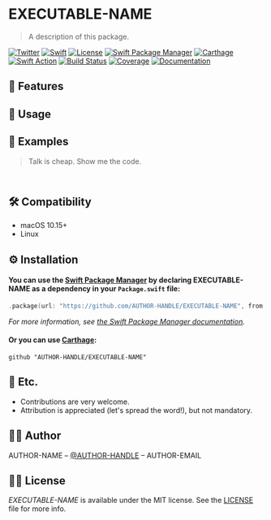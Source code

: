 # EXECUTABLE-NAME
> A description of this package.

[![Twitter](https://img.shields.io/badge/contact-%40AUTHOR-HANDLE-blue)](http://twitter.com/AUTHOR-HANDLE)
[![Swift](https://img.shields.io/badge/swift-5-orange)](https://swift.org)
[![License](https://img.shields.io/github/license/AUTHOR-HANDLE/EXECUTABLE-NAME)](LICENSE)
[![Swift Package Manager](https://img.shields.io/badge/Swift%20Package%20Manager-compatible-4BC51D.svg?style=flat)](https://swift.org/package-manager)
[![Carthage](https://img.shields.io/badge/Carthage-compatible-4BC51D.svg?style=flat)](https://github.com/Carthage/Carthage)
[![Swift Action](https://github.com/AUTHOR-HANDLE/EXECUTABLE-NAME/workflows/Swift/badge.svg)](https://github.com/AUTHOR-HANDLE/EXECUTABLE-NAME/actions)
[![Build Status](https://travis-ci.com/AUTHOR-HANDLE/EXECUTABLE-NAME.svg?branch=master)](https://travis-ci.com/AUTHOR-HANDLE/EXECUTABLE-NAME)
[![Coverage](https://codecov.io/gh/AUTHOR-HANDLE/EXECUTABLE-NAME/branch/master/graph/badge.svg)](https://codecov.io/gh/AUTHOR-HANDLE/EXECUTABLE-NAME)
[![Documentation](docs/badge.svg)](https://AUTHOR-HANDLE.github.io/EXECUTABLE-NAME)

## 🌟 Features



## 🐒 Usage



## 👀 Examples

> Talk is cheap. Show me the code.

```swift



```

## 🛠 Compatibility

- macOS 10.15+
- Linux

## ⚙️ Installation

#### You can use the [Swift Package Manager](https://github.com/apple/swift-package-manager) by declaring EXECUTABLE-NAME as a dependency in your `Package.swift` file:

```swift
.package(url: "https://github.com/AUTHOR-HANDLE/EXECUTABLE-NAME", from: "0.1.0")
```

*For more information, see [the Swift Package Manager documentation](https://github.com/apple/swift-package-manager/tree/master/Documentation).*

#### Or you can use [Carthage](https://github.com/Carthage/Carthage):

```ogdl
github "AUTHOR-HANDLE/EXECUTABLE-NAME"
```

## 🍻 Etc.

- Contributions are very welcome.
- Attribution is appreciated (let's spread the word!), but not mandatory.

## 👨‍💻 Author

AUTHOR-NAME – [@AUTHOR-HANDLE](https://twitter.com/AUTHOR-HANDLE) – AUTHOR-EMAIL

## 👮‍♂️ License

*EXECUTABLE-NAME* is available under the MIT license. See the [LICENSE](LICENSE) file for more info.

